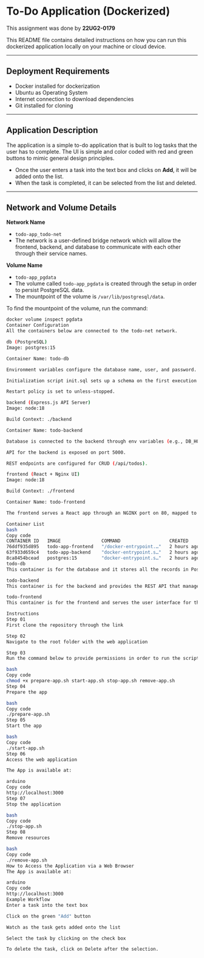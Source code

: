 # To-Do Application (Dockerized)

This assignment was done by **22UG2-0179**

This README file contains detailed instructions on how you can run this dockerized application locally on your machine or cloud device.

---

## Deployment Requirements

- Docker installed for dockerization  
- Ubuntu as Operating System  
- Internet connection to download dependencies  
- Git installed for cloning  

---

## Application Description

The application is a simple to-do application that is built to log tasks that the user has to complete. The UI is simple and color coded with red and green buttons to mimic general design principles.

- Once the user enters a task into the text box and clicks on **Add**, it will be added onto the list.  
- When the task is completed, it can be selected from the list and deleted.  

---

## Network and Volume Details

**Network Name**  
- `todo-app_todo-net`  
- The network is a user-defined bridge network which will allow the frontend, backend, and database to communicate with each other through their service names.  

**Volume Name**  
- `todo-app_pgdata`  
- The volume called `todo-app_pgdata` is created through the setup in order to persist PostgreSQL data.  
- The mountpoint of the volume is `/var/lib/postgresql/data`.  

To find the mountpoint of the volume, run the command:  
```bash
docker volume inspect pgdata
Container Configuration
All the containers below are connected to the todo-net network.

db (PostgreSQL)
Image: postgres:15

Container Name: todo-db

Environment variables configure the database name, user, and password.

Initialization script init.sql sets up a schema on the first execution.

Restart policy is set to unless-stopped.

backend (Express.js API Server)
Image: node:18

Build Context: ./backend

Container Name: todo-backend

Database is connected to the backend through env variables (e.g., DB_HOST=db, DB_USER=todo_user).

API for the backend is exposed on port 5000.

REST endpoints are configured for CRUD (/api/todos).

frontend (React + Nginx UI)
Image: node:18

Build Context: ./frontend

Container Name: todo-frontend

The frontend serves a React app through an NGINX port on 80, mapped to port 3000 on the host.

Container List
bash
Copy code
CONTAINER ID   IMAGE               COMMAND                  CREATED       STATUS       PORTS                                         NAMES
76ddf935d895   todo-app-frontend   "/docker-entrypoint.…"   2 hours ago   Up 2 hours   0.0.0.0:3000->80/tcp, [::]:3000->80/tcp       todo-frontend
63f933d659c4   todo-app-backend    "docker-entrypoint.s…"   2 hours ago   Up 2 hours   0.0.0.0:5000->5000/tcp, [::]:5000->5000/tcp   todo-backend
8ca8454bcead   postgres:15         "docker-entrypoint.s…"   2 hours ago   Up 2 hours   5432/tcp                                      todo-db
todo-db
This container is for the database and it stores all the records in PostgreSQL with persistence.

todo-backend
This container is for the backend and provides the REST API that manages the todos, frontend, and connections with the database.

todo-frontend
This container is for the frontend and serves the user interface for the web application along with a connection with the backend API.

Instructions
Step 01
First clone the repository through the link

Step 02
Navigate to the root folder with the web application

Step 03
Run the command below to provide permissions in order to run the scripts:

bash
Copy code
chmod +x prepare-app.sh start-app.sh stop-app.sh remove-app.sh
Step 04
Prepare the app

bash
Copy code
./prepare-app.sh
Step 05
Start the app

bash
Copy code
./start-app.sh
Step 06
Access the web application

The App is available at:

arduino
Copy code
http://localhost:3000
Step 07
Stop the application

bash
Copy code
./stop-app.sh
Step 08
Remove resources

bash
Copy code
./remove-app.sh
How to Access the Application via a Web Browser
The App is available at:

arduino
Copy code
http://localhost:3000
Example Workflow
Enter a task into the text box

Click on the green "Add" button

Watch as the task gets added onto the list

Select the task by clicking on the check box

To delete the task, click on Delete after the selection.
